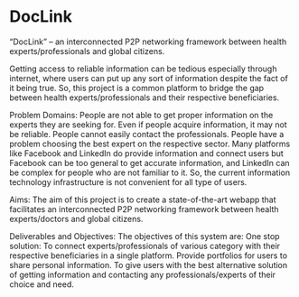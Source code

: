 # DocLink

“DocLink” – an interconnected P2P networking framework between health experts/professionals and global citizens.

Getting access to reliable information can be tedious especially through internet, where users can put up any sort of information despite the fact of it being true. So, this project is a common platform to bridge the gap between health experts/professionals and their respective beneficiaries.

Problem Domains: People are not able to get proper information on the experts they are seeking for. Even if people acquire information, it may not be reliable. People cannot easily contact the professionals. People have a problem choosing the best expert on the respective sector. Many platforms like Facebook and LinkedIn do provide information and connect users but Facebook can be too general to get accurate information, and LinkedIn can be complex for people who are not familiar to it. So, the current information technology infrastructure is not convenient for all type of users.

Aims: The aim of this project is to create a state-of-the-art webapp that facilitates an interconnected P2P networking framework between health experts/doctors and global citizens.

Deliverables and Objectives: The objectives of this system are: One stop solution: To connect experts/professionals of various category with their respective beneficiaries in a single platform. Provide portfolios for users to share personal information. To give users with the best alternative solution of getting information and contacting any professionals/experts of their choice and need.
